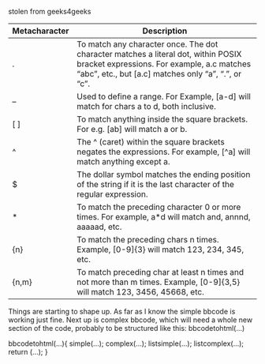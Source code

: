 stolen from geeks4geeks

| Metacharacter          | Description     |
|--------------|-----------|
| . | To match any character once. The dot character matches a literal dot, within POSIX bracket expressions. For example, a.c matches “abc”, etc., but [a.c] matches only “a”, “.”, or “c”.      |
| –     | Used to define a range. For Example, [a-d] will match for chars a to d, both inclusive.  |
| [ ]     | To match anything inside the square brackets. For e.g. [ab] will match a or b.  |
| ^     | 	The ^ (caret) within the square brackets negates the expressions. For example, [^a] will match anything except a.  |
|$      | 	The dollar symbol matches the ending position of the string if it is the last character of the regular expression.  |
|*      | 	To match the preceding character 0 or more times. For example, a*d will match and, annnd, aaaaad, etc.  |
|{n}      | 	To match the preceding chars n times. Example, [0-9]{3} will match 123, 234, 345, etc.  |
|{n,m}      | 	To match preceding char at least n times and not more than m times. Example, [0-9]{3,5} will match 123, 3456, 45668, etc.  |

Things are starting to shape up.
As far as I know the simple bbcode is working just fine.
Next up is complex bbcode, which will need a whole new section of the code, probably to be structured like this:
bbcodetohtml(...)

bbcodetohtml(...){
    simple(...);
    complex(...);
    listsimple(...);
    listcomplex(...);
    return (...);
}